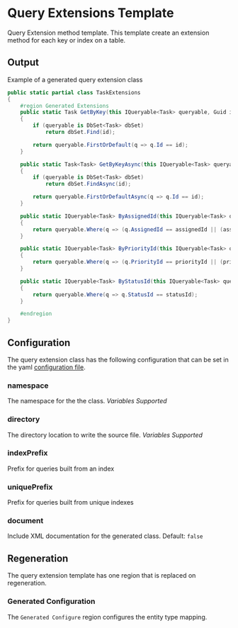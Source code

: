# Query Extensions Template

Query Extension method template.  This template create an extension method for each key or index on a table.  

## Output

Example of a generated query extension class

```C#
public static partial class TaskExtensions
{
    #region Generated Extensions
    public static Task GetByKey(this IQueryable<Task> queryable, Guid id)
    {
        if (queryable is DbSet<Task> dbSet)
            return dbSet.Find(id);

        return queryable.FirstOrDefault(q => q.Id == id);
    }

    public static Task<Task> GetByKeyAsync(this IQueryable<Task> queryable, Guid id)
    {
        if (queryable is DbSet<Task> dbSet)
            return dbSet.FindAsync(id);

        return queryable.FirstOrDefaultAsync(q => q.Id == id);
    }

    public static IQueryable<Task> ByAssignedId(this IQueryable<Task> queryable, Guid? assignedId)
    {
        return queryable.Where(q => (q.AssignedId == assignedId || (assignedId == null && q.AssignedId == null)));
    }

    public static IQueryable<Task> ByPriorityId(this IQueryable<Task> queryable, int? priorityId)
    {
        return queryable.Where(q => (q.PriorityId == priorityId || (priorityId == null && q.PriorityId == null)));
    }

    public static IQueryable<Task> ByStatusId(this IQueryable<Task> queryable, int statusId)
    {
        return queryable.Where(q => q.StatusId == statusId);
    }

    #endregion
}

```

## Configuration

The query extension class has the following configuration that can be set in the yaml [configuration file](configuration.md).

### namespace

The namespace for the the class. *Variables Supported*

### directory

The directory location to write the source file. *Variables Supported*

### indexPrefix

Prefix for queries built from an index

### uniquePrefix

Prefix for queries built from unique indexes

### document

Include XML documentation for the generated class.  Default: `false`

## Regeneration

The query extension template has one region that is replaced on regeneration.

### Generated Configuration

The `Generated Configure` region configures the entity type mapping.  